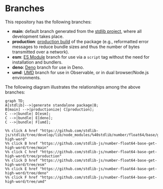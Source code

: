 <!--

@license Apache-2.0

Copyright (c) 2022 The Stdlib Authors.

Licensed under the Apache License, Version 2.0 (the "License");
you may not use this file except in compliance with the License.
You may obtain a copy of the License at

    http://www.apache.org/licenses/LICENSE-2.0

Unless required by applicable law or agreed to in writing, software
distributed under the License is distributed on an "AS IS" BASIS,
WITHOUT WARRANTIES OR CONDITIONS OF ANY KIND, either express or implied.
See the License for the specific language governing permissions and
limitations under the License.

-->

# Branches

This repository has the following branches:

-   **main**: default branch generated from the [stdlib project][stdlib-url], where all development takes place.
-   **production**: [production build][production-url] of the package (e.g., reformatted error messages to reduce bundle sizes and thus the number of bytes transmitted over a network).
-   **esm**: [ES Module][esm-url] branch for use via a `script` tag without the need for installation and bundlers.
-   **deno**: [Deno][deno-url] branch for use in Deno.
-   **umd**: [UMD][umd-url] branch for use in Observable, or in dual browser/Node.js environments.

The following diagram illustrates the relationships among the above branches:

```mermaid
graph TD;
A[stdlib]-->|generate standalone package|B;
B[main] -->|productionize| C[production];
C -->|bundle| D[esm];
C -->|bundle| E[deno];
C -->|bundle| F[umd];

%% click A href "https://github.com/stdlib-js/stdlib/tree/develop/lib/node_modules/%40stdlib/number/float64/base/get-high-word"
%% click B href "https://github.com/stdlib-js/number-float64-base-get-high-word/tree/main"
%% click C href "https://github.com/stdlib-js/number-float64-base-get-high-word/tree/production"
%% click D href "https://github.com/stdlib-js/number-float64-base-get-high-word/tree/esm"
%% click E href "https://github.com/stdlib-js/number-float64-base-get-high-word/tree/deno"
%% click F href "https://github.com/stdlib-js/number-float64-base-get-high-word/tree/umd"
```

[stdlib-url]: https://github.com/stdlib-js/stdlib/tree/develop/lib/node_modules/%40stdlib/number/float64/base/get-high-word
[production-url]: https://github.com/stdlib-js/number-float64-base-get-high-word/tree/production
[deno-url]: https://github.com/stdlib-js/number-float64-base-get-high-word/tree/deno
[umd-url]: https://github.com/stdlib-js/number-float64-base-get-high-word/tree/umd
[esm-url]: https://github.com/stdlib-js/number-float64-base-get-high-word/tree/esm